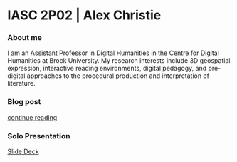 # IASC 2P02 | Alex Christie

### About me

I am an Assistant Professor in Digital Humanities in the Centre for Digital Humanities at Brock University. My research interests include 3D geospatial expression, interactive reading environments, digital pedagogy, and pre-digital approaches to the procedural production and interpretation of literature.

### Blog post

[continue reading](blog)

### Solo Presentation

[Slide Deck](reveal/index.html)
